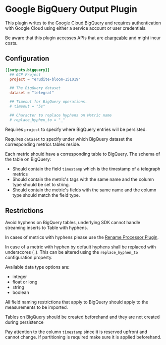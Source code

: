 # Google BigQuery Output Plugin

This plugin writes to the [Google Cloud BigQuery](https://cloud.google.com/bigquery) and requires [authentication](https://cloud.google.com/bigquery/docs/authentication)
with Google Cloud using either a service account or user credentials.

Be aware that this plugin accesses APIs that are [chargeable](https://cloud.google.com/bigquery/pricing) and might incur costs.

## Configuration

```toml
[[outputs.bigquery]]
  ## GCP Project
  project = "erudite-bloom-151019"

  ## The BigQuery dataset
  dataset = "telegraf"

  ## Timeout for BigQuery operations.
  # timeout = "5s"

  ## Character to replace hyphens on Metric name
  # replace_hyphen_to = "_"
```

Requires `project` to specify where BigQuery entries will be persisted.

Requires `dataset` to specify under which BigQuery dataset the corresponding metrics tables reside.

Each metric should have a corresponding table to BigQuery.
The schema of the table on BigQuery:

* Should contain the field `timestamp` which is the timestamp of a telegraph metrics
* Should contain the metric's tags with the same name and the column type should be set to string.
* Should contain the metric's fields with the same name and the column type should match the field type.

## Restrictions

Avoid hyphens on BigQuery tables, underlying SDK cannot handle streaming inserts to Table with hyphens.

In cases of metrics with hyphens please use the [Rename Processor Plugin](https://github.com/influxdata/telegraf/tree/master/plugins/processors/rename).

In case of a metric with hyphen by default hyphens shall be replaced with underscores (_).
This can be altered using the `replace_hyphen_to` configuration property.

Available data type options are:

* integer
* float or long
* string
* boolean

All field naming restrictions that apply to BigQuery should apply to the measurements to be imported.

Tables on BigQuery should be created beforehand and they are not created during persistence

Pay attention to the column `timestamp` since it is reserved upfront and cannot change.
If partitioning is required make sure it is applied beforehand.
